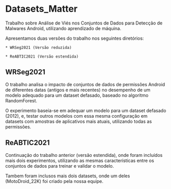 # Datasets_Matter

Trabalho sobre Análise de Viés nos Conjuntos de Dados para Detecção de Malwares Android, utilizando aprendizado de máquina.

Apresentamos duas versões do trabalho nos seguintes diretórios:

    * WRSeg2021 (Versão reduzida)

    * ReABTIC2021 (Versão estendida)

## WRSeg2021

O trabalho analisa o impacto de conjuntos de dados de permissões Android de diferentes datas (antigos e mais recentes) no desempenho de um modelo adequado para um dataset defasado, baseado no algoritmo RandomForest.

O experimento baseia-se em adequar um modelo para um dataset defasado (2012), e, testar outros modelos com essa mesma configuração em datasets com amostras de aplicativos mais atuais, utilizando todas as permissões.

## ReABTIC2021

Continuação do trabalho anterior (versão estendida), onde foram incluídos mais dois experimentos, utilizando as mesmas características entre os conjuntos de dados para treinar e validar o modelo.

Tambem foram inclusos mais dois datasets, onde um deles (MotoDroid_22K) foi criado pela nossa equipe.


